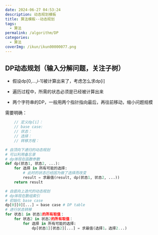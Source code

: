 ```yaml
---
date: 2024-06-27 04:53:24
description: 动态规划模板
title: 算法模板--动态规划
tags:
  - 算法
permalink: /algorithm/DP
categories:
  - 算法
coverImg: /ikun/ikun00000077.png
---
```


## DP动态规划（输入分解问题，关注子树）
- 假设dp[0,...,i-1]被计算出来了，考虑怎么求dp[i]

- 遍历过程中，所需的状态必须是已经被计算出来

- 两个字符串的DP，一般用两个指针指向最后，再往前移动，缩小问题规模

需要明确：
```java
    // 定义dp[i]：
    // base case:
    // 状态：
    // 选择：
    // 转移方程：
```
```python
# 自顶向下递归的动态规划
# 可以利用备忘录
# dp体现在函数参数
def dp(状态1, 状态2, ...):
    for 选择 in 所有可能的选择:
        # 此时的状态已经因为做了选择而改变
        result = 求最值(result, dp(状态1, 状态2, ...))
    return result
```
```python
# 自底向上迭代的动态规划
# dp体现在数组索引
# 初始化 base case
dp[0][0][...] = base case # DP table
# 进行状态转移
for 状态1 in 状态1的所有取值：
    for 状态2 in 状态2的所有取值：
        for 选择 in 所有可能的选择:
            dp[状态1][状态2][...] = 求最值(选择1，选择2...)
```